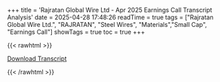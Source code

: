 +++
title = 'Rajratan Global Wire Ltd - Apr 2025 Earnings Call Transcript Analysis'
date = 2025-04-28 17:48:26
readTime = true
tags = ["Rajratan Global Wire Ltd.", "RAJRATAN", "Steel Wires", "Materials","Small Cap", "Earnings Call"]
showTags = true
toc = true
+++



{{< rawhtml >}}

<div class="button-container">    
    <a href="https://www.bseindia.com/stockinfo/AnnPdfOpen.aspx?Pname=90e6e76d-5518-45f6-9553-b6d81d762568.pdf" target="_blank" class="report-button">
      <i class="fas fa-file-pdf"></i> Download Transcript
    </a>
</div>
    
{{< /rawhtml >}}
